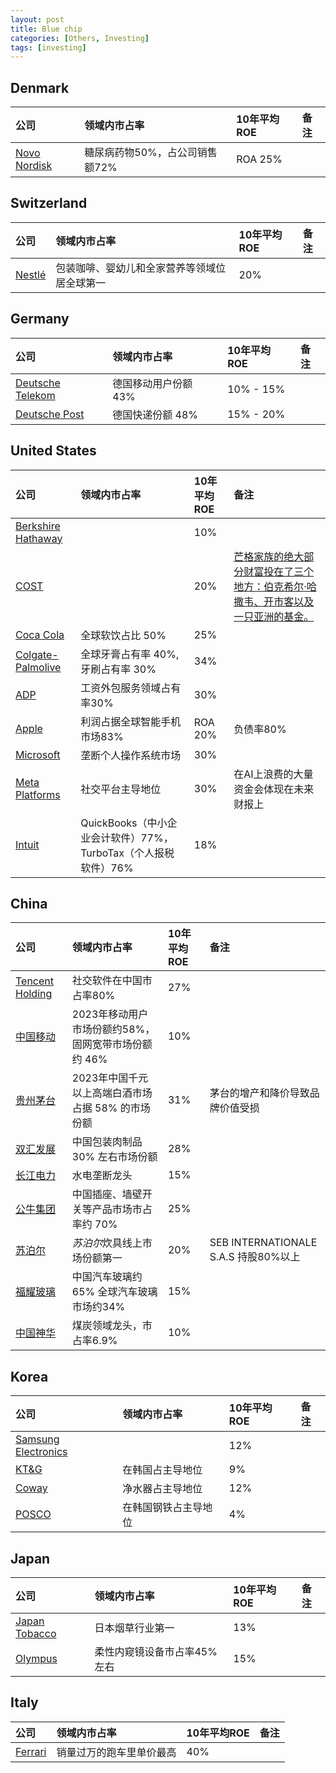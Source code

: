 ```yaml
---
layout: post
title: Blue chip
categories: [Others, Investing]
tags: [investing]
---
```




## Denmark

| 公司                                                         | 领域内市占率                   | 10年平均ROE      | 备注 |
| :----------------------------------------------------------- | :----------------------------- |:--------------| :--- |
| [Novo Nordisk](https://companiesmarketcap.com/novo-nordisk/pe-ratio/) | 糖尿病药物50%，占公司销售额72% | ROA 25%       |      |



## Switzerland

| 公司                                                     | 领域内市占率                                 | 10年平均ROE      | 备注 |
| :------------------------------------------------------- | :------------------------------------------- |:--------------| :--- |
| [Nestlé](https://companiesmarketcap.com/nestle/revenue/) | 包装咖啡、婴幼儿和全家营养等领域位居全球第一 | 20%           |      |



## Germany

| 公司                                                         | 领域内市占率                                         | 10年平均ROE      | 备注 |
| :----------------------------------------------------------- | :--------------------------------------------------- |:--------------| :--- |
| [Deutsche Telekom](https://companiesmarketcap.com/deutsche-telekom/pb-ratio/) | 德国移动用户份额 43%                                 | 10% - 15%     |      |
| [Deutsche Post](https://companiesmarketcap.com/deutsche-post/pe-ratio/) | 德国快递份额 48%                                     | 15% - 20%     |      |



## United States

| 公司                                                         | 领域内市占率                                                 | 10年平均ROE      | 备注                                                         |
| :----------------------------------------------------------- | :----------------------------------------------------------- |:--------------| :----------------------------------------------------------- |
| [Berkshire Hathaway](https://companiesmarketcap.com/berkshire-hathaway/pb-ratio/) |                                                              | 10%           |                                                              |
| [COST](https://companiesmarketcap.com/costco/pe-ratio/)      |                                                              | 20%           | [芒格家族的绝大部分财富投在了三个地方：伯克希尔·哈撒韦、开市客以及一只亚洲的基金。](https://an-cheon.github.io/posts/manggezhidao/) |
| [Coca Cola](https://companiesmarketcap.com/coca-cola/pe-ratio/) | 全球软饮占比 50%                                             | 25%           |                                                              |
| [Colgate-Palmolive](https://companiesmarketcap.com/colgate-palmolive/pe-ratio/) | 全球牙膏占有率 40%, 牙刷占有率 30%                           | 34%           |                                                              |
| [ADP](https://www.macrotrends.net/stocks/charts/ADP/adp/pe-ratio) | 工资外包服务领域占有率30%                                    | 30%           |                                                              |
| [Apple](https://www.macrotrends.net/stocks/charts/AAPL/apple/pe-ratio) | 利润占据全球智能手机市场83%                                  | ROA 20%       | 负债率80%                                                    |
| [Microsoft](https://companiesmarketcap.com/microsoft/pe-ratio/) | 垄断个人操作系统市场                                         | 30%           |                                                              |
| [Meta Platforms](https://www.macrotrends.net/stocks/charts/META/meta-platforms/roe) | 社交平台主导地位                                             | 30%           | 在AI上浪费的大量资金会体现在未来财报上                       |
| [Intuit](https://macrotrends.net/stocks/charts/INTU/intuit/price-book) | QuickBooks（中小企业会计软件）77%，TurboTax（个人报税软件）76% | 18%           |                                                              | |



## China

| 公司                                                                                              | 领域内市占率                                 | 10年平均ROE | 备注 |
|:------------------------------------------------------------------------------------------------|:---------------------------------------|:---------| :--- |
| [Tencent Holding](https://www.macrotrends.net/stocks/charts/TCEHY/tencent-holding/pe-ratio) | 社交软件在中国市占率80%                          | 27%      |  |
| [中国移动](https://eniu.com/gu/sh600941)                                                        | 2023年移动用户市场份额约58%，固网宽带市场份额约 46% | 10%      |  |
| [贵州茅台](https://eniu.com/gu/sh600519/pe_ttm)                                                 | 2023年中国千元以上高端白酒市场占据 58% 的市场份额      | 31%      | 茅台的增产和降价导致品牌价值受损 |
| [双汇发展](https://eniu.com/gu/sz000895/pe_ttm)                                                 | 中国包装肉制品 30% 左右市场份额                 | 28%      |  |
| [长江电力](https://eniu.com/gu/sh600900/pe_ttm) | 水电垄断龙头 | 15%      |  |
| [公牛集团](https://eniu.com/gu/sh603195/pe_ttm) | 中国插座、墙壁开关等产品市场市占率约 70% | 25%      | |
| [苏泊尔](https://eniu.com/gu/sz002032/income#) | *苏泊尔*炊具线上市场份额第一 | 20%      | SEB INTERNATIONALE S.A.S 持股80%以上 |
| [福耀玻璃](https://eniu.com/gu/sh600660) | 中国汽车玻璃约65% 全球汽车玻璃市场约34% | 15%      | |
| [中国神华](https://eniu.com/gu/sh601088/roe) | 煤炭领域龙头，市占率6.9% | 10%      | |



## Korea

| 公司                                                         | 领域内市占率         | 10年平均ROE      | 备注 |
| :----------------------------------------------------------- | :------------------- |:--------------| :--- |
| [Samsung Electronics](https://companiesmarketcap.com/samsung/pb-ratio/) |                      | 12%           |      |
| [KT&G](https://companiesmarketcap.com/ktng-korea-tobacco/pe-ratio/) | 在韩国占主导地位     | 9%            |      |
| [Coway](https://companiesmarketcap.com/coway/pe-ratio/)      | 净水器占主导地位     | 12%           |      |
| [POSCO](https://companiesmarketcap.com/posco/pe-ratio/)      | 在韩国钢铁占主导地位 | 4%            |      |



## Japan

| 公司                                                       | 领域内市占率                | 10年平均ROE      | 备注 |
| :--------------------------------------------------------- | :-------------------------- |:--------------| :--- |
| [Japan Tobacco](https://www.wisesheets.io/pe-ratio/2914.T) | 日本烟草行业第一            | 13%           |      |
| [Olympus](https://www.wisesheets.io/pe-ratio/7733.T)       | 柔性内窥镜设备市占率45%左右 | 15%           |      |



## Italy

| 公司                                                         | 领域内市占率             | 10年平均ROE      | 备注 |
| :----------------------------------------------------------- | :----------------------- |:--------------| :--- |
| [Ferrari](https://www.macrotrends.net/stocks/charts/RACE/ferrari/pe-ratio) | 销量过万的跑车里单价最高 | 40%           |      |

